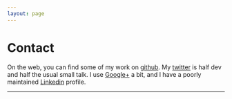 ```yaml
---
layout: page
---
```

# Contact

On the web, you can find some of my work on [github](http://github.com/kkuchta).  My [twitter](http://twitter.com/kkuchta) is half dev and half the usual small talk.  I use [Google+](http://gplus.to/kkuchta) a bit, and I have a poorly maintained [Linkedin](http://www.linkedin.com/in/kevinkuchta) profile.
<hr>
